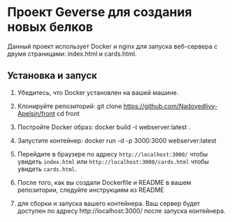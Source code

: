 # Проект Geverse для создания новых белков

Данный проект использует Docker и nginx для запуска веб-сервера с двумя страницами: index.html и cards.html.

## Установка и запуск

1. Убедитесь, что Docker установлен на вашей машине.

2. Клонируйте репозиторий:
git clone https://github.com/Nadoyedlivy-Apelsin/front
cd front

3. Постройте Docker образ: docker build -t webserver:latest .
4. Запустите контейнер: docker run -d -p 3000:3000 webserver:latest
5. Перейдите в браузере по адресу `http://localhost:3000/` чтобы увидеть `index.html` или `http://localhost:3000/cards.html` чтобы увидеть `cards.html`.

6. После того, как вы создали Dockerfile и README в вашем репозитории, следуйте инструкциям из README 
7. для сборки и запуска вашего контейнера. Ваш сервер будет доступен по адресу http://localhost:3000/ после запуска контейнера.
